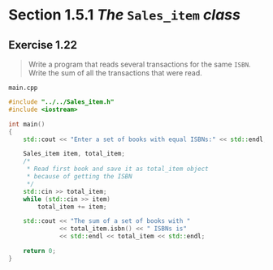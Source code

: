 # Section 1.5.1 _The_ `Sales_item` _class_

## Exercise 1.22

> Write a program that reads several transactions for the same `ISBN`. Write the sum of all the transactions that were read.

`main.cpp`
```cpp
#include "../../Sales_item.h"
#include <iostream>

int main()
{
    std::cout << "Enter a set of books with equal ISBNs:" << std::endl;

    Sales_item item, total_item;
    /*
     * Read first book and save it as total_item object
     * because of getting the ISBN
     */
    std::cin >> total_item;
    while (std::cin >> item)
        total_item += item;

    std::cout << "The sum of a set of books with "
              << total_item.isbn() << " ISBNs is"
              << std::endl << total_item << std::endl;

    return 0;
}
```
